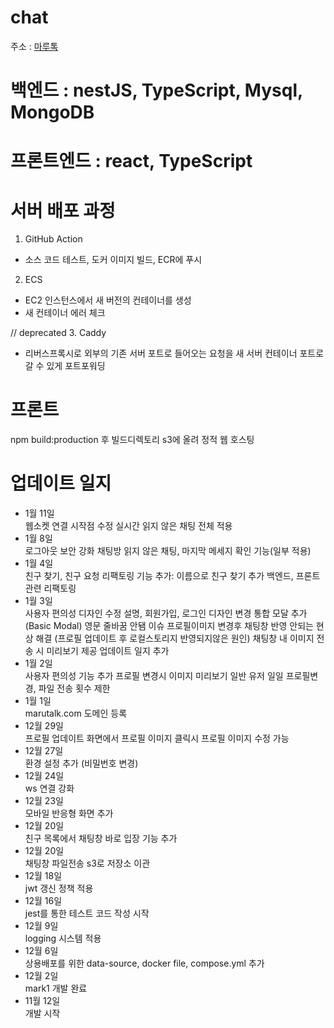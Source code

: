 # chat

주소 : [마루톡](https://marutalk.com)

# 백엔드 : nestJS, TypeScript, Mysql, MongoDB

# 프론트엔드 : react, TypeScript

# 서버 배포 과정

1. GitHub Action

- 소스 코드 테스트, 도커 이미지 빌드, ECR에 푸시

2. ECS

- EC2 인스턴스에서 새 버전의 컨테이너를 생성
- 새 컨테이너 에러 체크

// deprecated 3. Caddy

- 리버스프록시로 외부의 기존 서버 포트로 들어오는 요청을 새 서버 컨테이너 포트로 갈 수 있게 포트포워딩

# 프론트

npm build:production 후 빌드디렉토리 s3에 올려 정적 웹 호스팅

# 업데이트 일지

- 1월 11일</br>
  웹소켓 연결 시작점 수정
  실시간 읽지 않은 채팅 전체 적용
- 1월 8일</br>
  로그아웃 보안 강화
  채팅방 읽지 않은 채팅, 마지막 메세지 확인 기능(일부 적용)
- 1월 4일</br>
  친구 찾기, 친구 요청 리팩토링
  기능 추가: 이름으로 친구 찾기 추가
  백엔드, 프론트 관련 리팩토링
- 1월 3일</br>
  사용자 편의성 디자인 수정
  설명, 회원가입, 로그인 디자인 변경
  통합 모달 추가 (Basic Modal)
  영문 줄바꿈 안됌 이슈
  프로필이미지 변경후 채팅창 반영 안되는 현상 해결
  (프로필 업데이트 후 로컬스토리지 반영되지않은 원인)
  채팅창 내 이미지 전송 시 미리보기 제공
  업데이트 일지 추가
- 1월 2일</br>
  사용자 편의성 기능 추가
  프로필 변경시 이미지 미리보기
  일반 유저 일일 프로필변경, 파일 전송 횟수 제한
- 1월 1일</br>
  marutalk.com 도메인 등록
- 12월 29일</br>
  프로필 업데이트 화면에서 프로필 이미지 클릭시 프로필 이미지 수정 가능
- 12월 27일</br>
  환경 설정 추가 (비밀번호 변경)
- 12월 24일</br>
  ws 연결 강화
- 12월 23일</br>
  모바일 반응형 화면 추가
- 12월 20일</br>
  친구 목록에서 채팅창 바로 입장 기능 추가
- 12월 20일</br>
  채팅창 파일전송 s3로 저장소 이관
- 12월 18일</br>
  jwt 갱신 정책 적용
- 12월 16일</br>
  jest를 통한 테스트 코드 작성 시작
- 12월 9일</br>
  logging 시스템 적용
- 12월 6일</br>
  상용배포를 위한 data-source, docker file, compose.yml 추가
- 12월 2일</br>
  mark1 개발 완료
- 11월 12일</br>
  개발 시작
